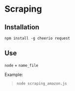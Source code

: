 # Scraping

## Installation
`npm install -g cheerio request`

## Use
`node` + `name_file`

Example:
> `node scraping_amazon.js`